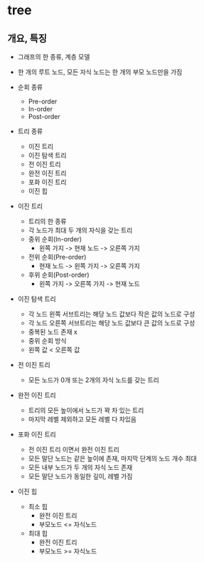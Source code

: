 # tree

## 개요, 특징
- 그래프의 한 종류, 계층 모델
- 한 개의 루트 노드, 모든 자식 노드는 한 개의 부모 노드만을 가짐
- 순회 종류
    - Pre-order
    - In-order
    - Post-order
- 트리 종류
    - 이진 트리
    - 이진 탐색 트리
    - 전 이진 트리
    - 완전 이진 트리
    - 포화 이진 트리
    - 이진 힙

- 이진 트리
    - 트리의 한 종류
    - 각 노드가 최대 두 개의 자식을 갖는 트리
    - 중위 순회(In-order)
        - 왼쪽 가지 -> 현재 노드 -> 오른쪽 가지
    - 전위 순회(Pre-order)
        - 현재 노드 -> 왼쪽 가지 -> 오른쪽 가지
    - 후위 순회(Post-order)
        - 왼쪽 가지 -> 오른쪽 가지 -> 현재 노드

- 이진 탐색 트리
    - 각 노드 왼쪽 서브트리는 해당 노드 값보다 작은 값의 노드로 구성
    - 각 노드 오른쪽 서브트리는 해당 노드 값보다 큰 값의 노드로 구성
    - 중복된 노드 존재 x
    - 중위 순회 방식
    - 왼쪽 값 < 오른쪽 값

- 전 이진 트리
    - 모든 노드가 0개 또는 2개의 자식 노드를 갖는 트리

- 완전 이진 트리
    - 트리의 모든 높이에서 노드가 꽉 차 있는 트리
    - 마지막 레벨 제외하고 모든 레벨 다 차있음

- 포화 이진 트리
    - 전 이진 트리 이면서 완전 이진 트리
    - 모든 말단 노드는 같은 높이에 존재, 마지막 단계의 노드 개수 최대
    - 모든 내부 노드가 두 개의 자식 노드 존재
    - 모든 말단 노드가 동일한 깊이, 레벨 가짐

- 이진 힙
    - 최소 힙
        - 완전 이진 트리
        - 부모노드 <= 자식노드
    - 최대 힙
        - 완전 이진 트리
        - 부모노드 >= 자식노드
